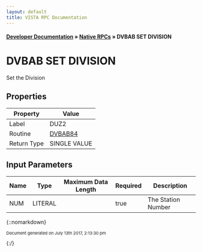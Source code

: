```yaml
---
layout: default
title: VISTA RPC Documentation
---
```


#### [Developer Documentation](../index) &#187; [Native RPCs](TableOfContents) &#187; DVBAB SET DIVISION<br/>
# DVBAB SET DIVISION

Set the Division

## Properties

Property | Value
--- | ---
Label | DUZ2
Routine | [DVBAB84](http://code.osehra.org/dox/Routine_DVBAB84_source.html)
Return Type | SINGLE VALUE


## Input Parameters

Name | Type | Maximum Data Length | Required | Description
--- | --- | --- | --- | ---
NUM | LITERAL |  | true | The Station Number



{::nomarkdown} <br/><p style="font-size: 11px">Document generated on July 13th 2017, 2:13:30 pm</p>{:/}